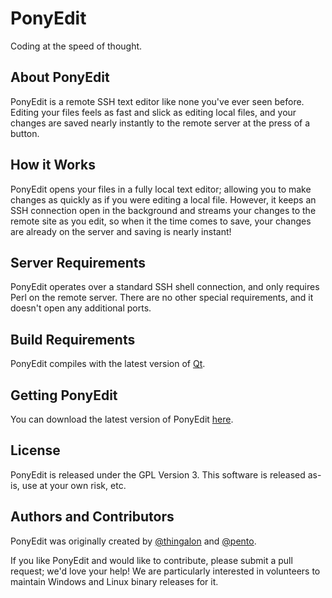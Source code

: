 PonyEdit
========

Coding at the speed of thought.

## About PonyEdit

PonyEdit is a remote SSH text editor like none you've ever seen before. Editing your files feels as fast and slick as editing local files, and your changes are saved nearly instantly to the remote server at the press of a button.

## How it Works

PonyEdit opens your files in a fully local text editor; allowing you to make changes as quickly as if you were editing a local file. However, it keeps an SSH connection open in the background and streams your changes to the remote site as you edit, so when it the time comes to save, your changes are already on the server and saving is nearly instant!

## Server Requirements

PonyEdit operates over a standard SSH shell connection, and only requires Perl on the remote server. There are no other special requirements, and it doesn't open any additional ports.

## Build Requirements

PonyEdit compiles with the latest version of [Qt](https://www.qt.io/).

## Getting PonyEdit

You can download the latest version of PonyEdit [here](https://github.com/PonyEdit/PonyEdit/releases).

## License

PonyEdit is released under the GPL Version 3. This software is released as-is, use at your own risk, etc.

## Authors and Contributors

PonyEdit was originally created by [@thingalon](https://github.com/thingalon) and [@pento](https://github.com/pento).

If you like PonyEdit and would like to contribute, please submit a pull request; we'd love your help! We are particularly interested in volunteers to maintain Windows and Linux binary releases for it.
